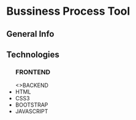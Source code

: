 <h1>Bussiness Process Tool</h1>
<h2>General Info</h2>
<h2>Technologies</h2>
<ul>
  <h3>FRONTEND</h3>                  <>BACKEND</>
  <li>HTML</li>
  <li>CSS3</li>
  <li>BOOTSTRAP</li>
  <li>JAVASCRIPT </li>

</ul>
